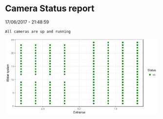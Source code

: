 Camera Status report
================
17/06/2017 - 21:48:59

    All cameras are up and running

![](camreport_files/figure-markdown_github/unnamed-chunk-2-1.png)
